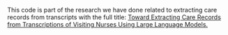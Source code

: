   This code is part of the research we have done related to extracting care records from transcripts with the full title: <a href= "[https://defryhamdhana.unimal.ac.id/](https://www.jstage.jst.go.jp/article/ijabc/2024/2/2024_19/_article/-char/ja/)" target="_blank">Toward Extracting Care Records from Transcriptions of Visiting Nurses Using Large Language Models.</a>
